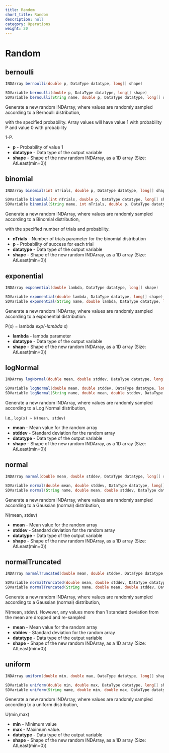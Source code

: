 ```yaml
---
title: Random
short_title: Random
description: null
category: Operations
weight: 20
---
```


# Random

## bernoulli

```java
INDArray bernoulli(double p, DataType datatype, long[] shape)

SDVariable bernoulli(double p, DataType datatype, long[] shape)
SDVariable bernoulli(String name, double p, DataType datatype, long[] shape)
```

Generate a new random INDArray, where values are randomly sampled according to a Bernoulli distribution,

with the specified probability. Array values will have value 1 with probability P and value 0 with probability

1-P.

* **p** - Probability of value 1
* **datatype** - Data type of the output variable
* **shape** - Shape of the new random INDArray, as a 1D array \(Size: AtLeast\(min=0\)\)

## binomial

```java
INDArray binomial(int nTrials, double p, DataType datatype, long[] shape)

SDVariable binomial(int nTrials, double p, DataType datatype, long[] shape)
SDVariable binomial(String name, int nTrials, double p, DataType datatype, long[] shape)
```

Generate a new random INDArray, where values are randomly sampled according to a Binomial distribution,

with the specified number of trials and probability.

* **nTrials** - Number of trials parameter for the binomial distribution
* **p** - Probability of success for each trial
* **datatype** - Data type of the output variable
* **shape** - Shape of the new random INDArray, as a 1D array \(Size: AtLeast\(min=0\)\)

## exponential

```java
INDArray exponential(double lambda, DataType datatype, long[] shape)

SDVariable exponential(double lambda, DataType datatype, long[] shape)
SDVariable exponential(String name, double lambda, DataType datatype, long[] shape)
```

Generate a new random INDArray, where values are randomly sampled according to a exponential distribution:

P\(x\) = lambda  _exp\(-lambda_  x\)

* **lambda** - lambda parameter
* **datatype** - Data type of the output variable
* **shape** - Shape of the new random INDArray, as a 1D array \(Size: AtLeast\(min=0\)\)

## logNormal

```java
INDArray logNormal(double mean, double stddev, DataType datatype, long[] shape)

SDVariable logNormal(double mean, double stddev, DataType datatype, long[] shape)
SDVariable logNormal(String name, double mean, double stddev, DataType datatype, long[] shape)
```

Generate a new random INDArray, where values are randomly sampled according to a Log Normal distribution,

i.e., `log(x) ~ N(mean, stdev)`

* **mean** - Mean value for the random array
* **stddev** - Standard deviation for the random array
* **datatype** - Data type of the output variable
* **shape** - Shape of the new random INDArray, as a 1D array \(Size: AtLeast\(min=0\)\)

## normal

```java
INDArray normal(double mean, double stddev, DataType datatype, long[] shape)

SDVariable normal(double mean, double stddev, DataType datatype, long[] shape)
SDVariable normal(String name, double mean, double stddev, DataType datatype, long[] shape)
```

Generate a new random INDArray, where values are randomly sampled according to a Gaussian \(normal\) distribution,

N\(mean, stdev\)  


* **mean** - Mean value for the random array
* **stddev** - Standard deviation for the random array
* **datatype** - Data type of the output variable
* **shape** - Shape of the new random INDArray, as a 1D array \(Size: AtLeast\(min=0\)\)

## normalTruncated

```java
INDArray normalTruncated(double mean, double stddev, DataType datatype, long[] shape)

SDVariable normalTruncated(double mean, double stddev, DataType datatype, long[] shape)
SDVariable normalTruncated(String name, double mean, double stddev, DataType datatype, long[] shape)
```

Generate a new random INDArray, where values are randomly sampled according to a Gaussian \(normal\) distribution,

N\(mean, stdev\). However, any values more than 1 standard deviation from the mean are dropped and re-sampled

* **mean** - Mean value for the random array
* **stddev** - Standard deviation for the random array
* **datatype** - Data type of the output variable
* **shape** - Shape of the new random INDArray, as a 1D array \(Size: AtLeast\(min=0\)\)

## uniform

```java
INDArray uniform(double min, double max, DataType datatype, long[] shape)

SDVariable uniform(double min, double max, DataType datatype, long[] shape)
SDVariable uniform(String name, double min, double max, DataType datatype, long[] shape)
```

Generate a new random INDArray, where values are randomly sampled according to a uniform distribution,

U\(min,max\)

* **min** - Minimum value
* **max** - Maximum value.
* **datatype** - Data type of the output variable
* **shape** - Shape of the new random INDArray, as a 1D array \(Size: AtLeast\(min=0\)\)

